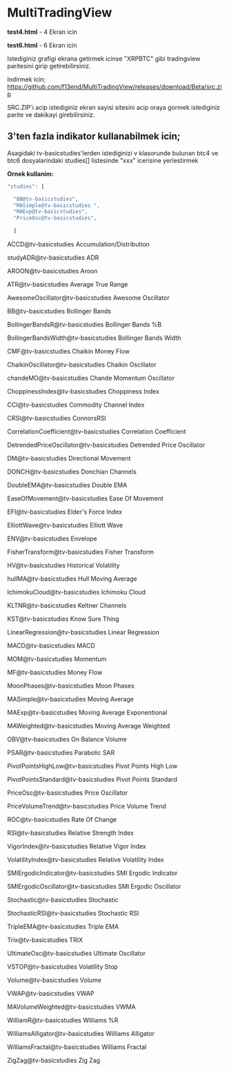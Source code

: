 # MultiTradingView

**test4.html** - 4 Ekran icin

**test6.html** - 6 Ekran icin

Istediginiz grafigi ekrana getirmek icinse "XRPBTC" gibi tradingview paritesini girip getirebilirsiniz.

Indirmek icin; https://github.com/f13end/MultiTradingView/releases/download/Beta/src.zip

SRC.ZIP'i acip istediginiz ekran sayisi sitesini acip oraya gormek istediginiz parite ve dakikayi girebilirsiniz.


## 3'ten fazla indikator kullanabilmek icin;
Asagidaki tv-basicstudies'lerden istediginizi v klasorunde bulunan btc4 ve btc6 dosyalarindaki studies[] listesinde "xxx" icerisine yerlestirmek

**Ornek kullanim:**
```javascript
"studies": [

  "BB@tv-basicstudies",
  "MASimple@tv-basicstudies	",
  "MAExp@tv-basicstudies",
  "PriceOsc@tv-basicstudies",
						
  ]
```

ACCD@tv-basicstudies
Accumulation/Distribution

studyADR@tv-basicstudies
ADR

AROON@tv-basicstudies
Aroon

ATR@tv-basicstudies
Average True Range

AwesomeOscillator@tv-basicstudies
Awesome Oscillator

BB@tv-basicstudies
Bollinger Bands

BollingerBandsR@tv-basicstudies
Bollinger Bands %B

BollingerBandsWidth@tv-basicstudies
Bollinger Bands Width

CMF@tv-basicstudies
Chaikin Money Flow

ChaikinOscillator@tv-basicstudies
Chaikin Oscillator

chandeMO@tv-basicstudies
Chande Momentum Oscillator

ChoppinessIndex@tv-basicstudies
Choppiness Index

CCI@tv-basicstudies
Commodity Channel Index

CRSI@tv-basicstudies
ConnorsRSI

CorrelationCoefficient@tv-basicstudies
Correlation Coefficient

DetrendedPriceOscillator@tv-basicstudies
Detrended Price Oscillator

DM@tv-basicstudies
Directional Movement

DONCH@tv-basicstudies
Donchian Channels

DoubleEMA@tv-basicstudies
Double EMA

EaseOfMovement@tv-basicstudies
Ease Of Movement

EFI@tv-basicstudies
Elder's Force Index

ElliottWave@tv-basicstudies
Elliott Wave

ENV@tv-basicstudies
Envelope

FisherTransform@tv-basicstudies
Fisher Transform

HV@tv-basicstudies
Historical Volatility

hullMA@tv-basicstudies
Hull Moving Average

IchimokuCloud@tv-basicstudies
Ichimoku Cloud

KLTNR@tv-basicstudies
Keltner Channels

KST@tv-basicstudies
Know Sure Thing

LinearRegression@tv-basicstudies
Linear Regression

MACD@tv-basicstudies
MACD

MOM@tv-basicstudies
Momentum

MF@tv-basicstudies
Money Flow

MoonPhases@tv-basicstudies
Moon Phases

MASimple@tv-basicstudies
Moving Average

MAExp@tv-basicstudies
Moving Average Exponentional

MAWeighted@tv-basicstudies
Moving Average Weighted

OBV@tv-basicstudies
On Balance Volume

PSAR@tv-basicstudies
Parabolic SAR

PivotPointsHighLow@tv-basicstudies
Pivot Points High Low

PivotPointsStandard@tv-basicstudies
Pivot Points Standard

PriceOsc@tv-basicstudies
Price Oscillator

PriceVolumeTrend@tv-basicstudies
Price Volume Trend

ROC@tv-basicstudies
Rate Of Change

RSI@tv-basicstudies
Relative Strength Index

VigorIndex@tv-basicstudies
Relative Vigor Index

VolatilityIndex@tv-basicstudies
Relative Volatility Index

SMIErgodicIndicator@tv-basicstudies
SMI Ergodic Indicator

SMIErgodicOscillator@tv-basicstudies
SMI Ergodic Oscillator

Stochastic@tv-basicstudies
Stochastic

StochasticRSI@tv-basicstudies
Stochastic RSI

TripleEMA@tv-basicstudies
Triple EMA

Trix@tv-basicstudies
TRIX

UltimateOsc@tv-basicstudies
Ultimate Oscillator

VSTOP@tv-basicstudies
Volatility Stop

Volume@tv-basicstudies
Volume

VWAP@tv-basicstudies
VWAP

MAVolumeWeighted@tv-basicstudies
VWMA

WilliamR@tv-basicstudies
Williams %R

WilliamsAlligator@tv-basicstudies
Williams Alligator

WilliamsFractal@tv-basicstudies
Williams Fractal

ZigZag@tv-basicstudies
Zig Zag
